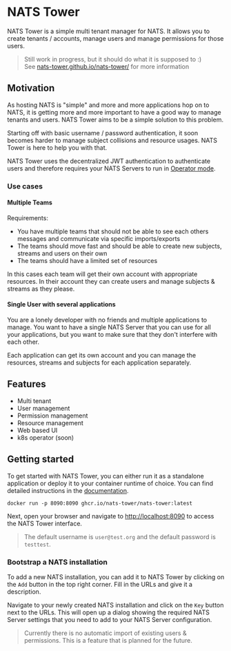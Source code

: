 # NATS Tower

NATS Tower is a simple multi tenant manager for NATS. It allows you to create tenants / accounts, manage users and manage permissions for those users.

> Still work in progress, but it should do what it is supposed to :)  
> See [nats-tower.github.io/nats-tower/](nats-tower.github.io/nats-tower/) for more information

## Motivation

As hosting NATS is "simple" and more and more applications hop on to NATS, it is getting more and more important to have a good way to manage tenants and users. NATS Tower aims to be a simple solution to this problem.

Starting off with basic username / password authentication, it soon becomes harder to manage subject collisions and resource usages. NATS Tower is here to help you with that.

NATS Tower uses the decentralized JWT authentication to authenticate users and therefore requires your NATS Servers to run in [Operator mode](https://docs.nats.io/running-a-nats-service/configuration/securing_nats/auth_intro/jwt).

### Use cases

#### Multiple Teams

Requirements:

- You have multiple teams that should not be able to see each others messages and communicate via specific imports/exports
- The teams should move fast and should be able to create new subjects, streams and users on their own
- The teams should have a limited set of resources

In this cases each team will get their own account with appropriate resources. In their account they can create users and manage subjects & streams as they please.

#### Single User with several applications

You are a lonely developer with no friends and multiple applications to manage. You want to have a single NATS Server that you can use for all your applications, but you want to make sure that they don't interfere with each other.

Each application can get its own account and you can manage the resources, streams and subjects for each application separately.

## Features

- Multi tenant
- User management
- Permission management
- Resource management
- Web based UI
- k8s operator (soon)

## Getting started

To get started with NATS Tower, you can either run it as a standalone application or deploy it to your container runtime of choice. You can find detailed instructions in the [documentation](nats-tower.github.io/nats-tower/).

`docker run -p 8090:8090 ghcr.io/nats-tower/nats-tower:latest`

Next, open your browser and navigate to [http://localhost:8090](http://localhost:8090) to access the NATS Tower interface.

> The default username is `user@test.org` and the default password is `testtest`.

### Bootstrap a NATS installation

To add a new NATS installation, you can add it to NATS Tower by clicking on the `Add` button in the top right corner. Fill in the URLs and give it a description.

Navigate to your newly created NATS installation and click on the `Key` button next to the URLs. This will open up a dialog showing the required NATS Server settings that you need to add to your NATS Server configuration.

> Currently there is no automatic import of existing users & permissions. This is a feature that is planned for the future.

